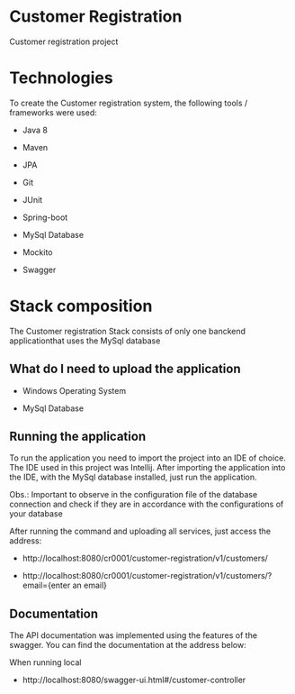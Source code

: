 # Customer Registration
Customer registration project 


# Technologies


To create the Customer registration system, the following tools / frameworks were used:


- Java 8

- Maven

- JPA

- Git

- JUnit

- Spring-boot

- MySql Database

- Mockito

- Swagger
  

# Stack composition


The Customer registration Stack consists of only one banckend applicationthat uses the MySql database 

  
## What do I need to upload the application

  
- Windows Operating System

- MySql Database

  
## Running the application

  
To run the application you need to import the project into an IDE of choice. The IDE used in this project was Intellij. After importing the application into the IDE, with the MySql database installed, just run the application.

Obs.: Important to observe in the configuration file of the database connection and check if they are in accordance with the configurations of your database

After running the command and uploading all services, just access the address:
 
 - http://localhost:8080/cr0001/customer-registration/v1/customers/

 - http://localhost:8080/cr0001/customer-registration/v1/customers/?email={enter an email}


## Documentation
The API documentation was implemented using the features of the swagger. You can find the documentation at the address below:

 When running local
 - http://localhost:8080/swagger-ui.html#/customer-controller
 